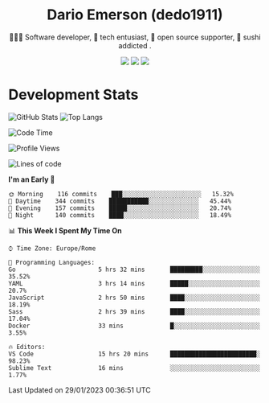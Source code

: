 <div align="center">
  
# Dario Emerson (dedo1911)
👨🏼‍💻 Software developer, 🔧 tech entusiast, 🙌 open source supporter, 🍣 sushi addicted .

[![](https://img.shields.io/badge/-Linkedin-informational?style=for-the-badge&logo=linkedin&logoColor=white&color=2867B2)](http://linkedin.com/in/dedo1911)
[![](https://img.shields.io/badge/-Telegram-informational?style=for-the-badge&logo=telegram&logoColor=white&color=0088cc)](https://t.me/dedo1911)
[![](https://img.shields.io/badge/-Facebook-informational?style=for-the-badge&logo=facebook&logoColor=white&color=3b5998)](https://fb.com/dedo1911)

</div>

# Development Stats

![GitHub Stats](https://github-readme-stats.vercel.app/api?username=dedo1911&hide=&count_private=true&title_color=84cc16&text_color=ffffff&icon_color=84cc16&bg_color=1c1917&hide_border=true&border_radius=0&show_icons=true)
![Top Langs](https://github-readme-stats.vercel.app/api/top-langs/?username=dedo1911&theme=chartreuse-dark&layout=compact)

<!--START_SECTION:waka-->
![Code Time](http://img.shields.io/badge/Code%20Time-1%2C217%20hrs%2033%20mins-blue)

![Profile Views](http://img.shields.io/badge/Profile%20Views-0-blue)

![Lines of code](https://img.shields.io/badge/From%20Hello%20World%20I%27ve%20Written-52%20Thousand%20lines%20of%20code-blue)

**I'm an Early 🐤** 

```text
🌞 Morning    116 commits    ███░░░░░░░░░░░░░░░░░░░░░░   15.32% 
🌆 Daytime    344 commits    ███████████░░░░░░░░░░░░░░   45.44% 
🌃 Evening    157 commits    █████░░░░░░░░░░░░░░░░░░░░   20.74% 
🌙 Night      140 commits    ████░░░░░░░░░░░░░░░░░░░░░   18.49%

```


📊 **This Week I Spent My Time On** 

```text
⌚︎ Time Zone: Europe/Rome

💬 Programming Languages: 
Go                       5 hrs 32 mins       █████████░░░░░░░░░░░░░░░░   35.52% 
YAML                     3 hrs 14 mins       █████░░░░░░░░░░░░░░░░░░░░   20.7% 
JavaScript               2 hrs 50 mins       ████░░░░░░░░░░░░░░░░░░░░░   18.19% 
Sass                     2 hrs 39 mins       ████░░░░░░░░░░░░░░░░░░░░░   17.04% 
Docker                   33 mins             █░░░░░░░░░░░░░░░░░░░░░░░░   3.55%

🔥 Editors: 
VS Code                  15 hrs 20 mins      ████████████████████████░   98.23% 
Sublime Text             16 mins             ░░░░░░░░░░░░░░░░░░░░░░░░░   1.77%

```


 Last Updated on 29/01/2023 00:36:51 UTC
<!--END_SECTION:waka-->

<!--
**dedo1911/dedo1911** is a ✨ _special_ ✨ repository because its `README.md` (this file) appears on your GitHub profile.

Here are some ideas to get you started:

- 🔭 I’m currently working on ...
- 🌱 I’m currently learning ...
- 👯 I’m looking to collaborate on ...
- 🤔 I’m looking for help with ...
- 💬 Ask me about ...
- 📫 How to reach me: ...
- 😄 Pronouns: ...
- ⚡ Fun fact: ...
-->
